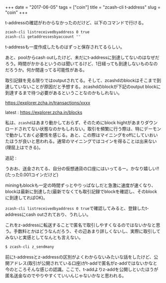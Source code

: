 +++
date = "2017-06-05"
tags = ["coin"]
title = "zcash-cli t-address"
slug = "coin"
+++

t-addressの確認がわからなかったのだけど、以下のコマンドで行ける。

```bash
zcash-cli listreceivedbyaddress 0 true
zcash-cli getaddressesbyaccount ""
```

t-addressも一度作成したものはずっと保存されてるらしい。

あと、poolからcash outしたけど、未だにt-addressに到達してないのはなぜだろう。時間がかかるというのは聞いてるけど、1日経っても到達しないものなのだろうか。何か間違ってる可能性がある。

取引記録を見る限りではoutputされてる。そして、zcashdのblockはそこまで到達していないことが原因だと予想する。zcashdのblockが下記のoutput blockに到達するまで待つ必要があるということなのかもしれない。

https://explorer.zcha.in/transactions/xxxx

latest : https://explorer.zcha.in/blocks

私は、`zcashd`はあまり動かしておらず、そのためにblock hightがあまりダウンロードされてない状態なのかもしれない。取引を頻繁に行う際は、特にデーモンで動かしておく必要性を感じる。あと、この際はマイニングをoffにしていおいたほうが良いと思われる。通常のマイニングではコインを得ることは出来ない(理屈上はできる)。

追記 :

うおお、送金されてる、自分の仮想通貨の口座にはいってるー。かなり嬉しい!! (たった0.001コインだけど)

miningもblockも一定の時間ずっとやりっぱなしだと急激に速度が速くなり、blockは最新に到達した(最新でなくても取引記録でblockを確認し、そのblockに到達してればOK)。

`zcash-cli listreceivedbyaddress 0 true`で確認してみると、登録したt-addressにcash outされており、うれしい。

これをz-addressに転送することで匿名で取引しやすくなるのではないかなと思う。手数料とかはどうなんだろう、その辺あまり詳しくないし、実際に取引してみないと実感としてなんとも言えない。

```bash
$ zcash-cli z_sendmany
```

前にt-addressとz-addressの区別がよくわからないみたいな話をしたけど、公開アドレス(取引が公開されている口座)がt-addで匿名がz-addではないかなと今のところそんな感じの認識。ここで、t-addよりz-addを公開しといたほうが匿名送金なのでやりやすくていいんじゃないかなと思われる。
	  
